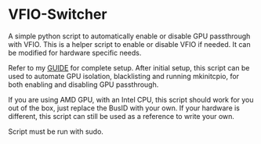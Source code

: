# VFIO-Switcher
A simple python script to automatically enable or disable GPU passthrough with VFIO.
This is a helper script to enable or disable VFIO if needed. It can be modified for hardware specific needs.

Refer to my [GUIDE](https://gist.github.com/k-amin07/47cb06e4598e0c81f2b42904c6909329) for complete setup. After initial setup, this script can be used to automate GPU isolation, blacklisting and running mkinitcpio, for both enabling and disabling GPU passthrough.

If you are using AMD GPU, with an Intel CPU, this script should work for you out of the box, just replace the BusID with your own. If your hardware is different, this script can still be used as a reference to write your own.

Script must be run with sudo.

